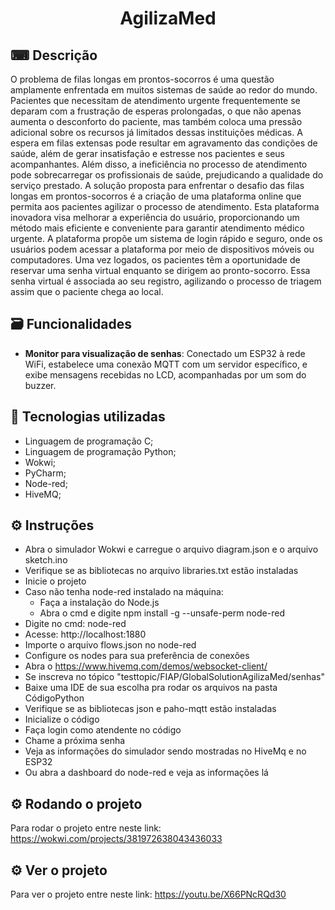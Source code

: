 <h1 align="center"> AgilizaMed </h1>


## ⌨ Descrição  

O problema de filas longas em prontos-socorros é uma questão amplamente enfrentada em muitos sistemas de saúde ao redor do mundo. Pacientes que necessitam de atendimento urgente frequentemente se deparam com a frustração de esperas prolongadas, o que não apenas aumenta o desconforto do paciente, mas também coloca uma pressão adicional sobre os recursos já limitados dessas instituições médicas.
A espera em filas extensas pode resultar em agravamento das condições de saúde, além de gerar insatisfação e estresse nos pacientes e seus acompanhantes. Além disso, a ineficiência no processo de atendimento pode sobrecarregar os profissionais de saúde, prejudicando a qualidade do serviço prestado.
A solução proposta para enfrentar o desafio das filas longas em prontos-socorros é a criação de uma plataforma online que permita aos pacientes agilizar o processo de atendimento. Esta plataforma inovadora visa melhorar a experiência do usuário, proporcionando um método mais eficiente e conveniente para garantir atendimento médico urgente.
A plataforma propõe um sistema de login rápido e seguro, onde os usuários podem acessar a plataforma por meio de dispositivos móveis ou computadores. Uma vez logados, os pacientes têm a oportunidade de reservar uma senha virtual enquanto se dirigem ao pronto-socorro. Essa senha virtual é associada ao seu registro, agilizando o processo de triagem assim que o paciente chega ao local.


## 🗃 Funcionalidades
* <b>Monitor para visualização de senhas</b>: Conectado um ESP32 à rede WiFi, estabelece uma conexão MQTT com um servidor específico, e exibe mensagens recebidas no LCD, acompanhadas por um som do buzzer.


 ## 🔗 Tecnologias utilizadas
 * Linguagem de programação C;
 * Linguagem de programação Python;
 * Wokwi;
 * PyCharm;
 * Node-red;
 * HiveMQ;

 ## ⚙ Instruções
 * Abra o simulador Wokwi e carregue o arquivo diagram.json e o arquivo sketch.ino
 * Verifique se as bibliotecas no arquivo libraries.txt estão instaladas
 * Inicie o projeto
 * Caso não tenha node-red instalado na máquina:
   * Faça a instalação do Node.js
   * Abra o cmd e digite npm install -g --unsafe-perm node-red
 *  Digite no cmd: node-red
 *  Acesse: http://localhost:1880
 *  Importe o arquivo flows.json no node-red
 *  Configure os nodes para sua preferência de conexões
 *  Abra o https://www.hivemq.com/demos/websocket-client/
 *  Se inscreva no tópico "testtopic/FIAP/GlobalSolutionAgilizaMed/senhas"
 *  Baixe uma IDE de sua escolha pra rodar os arquivos na pasta CódigoPython
 *  Verifique se as bibliotecas json e paho-mqtt estão instaladas
 *  Inicialize o código
 *  Faça login como atendente no código
 *  Chame a próxima senha
 *  Veja as informações do simulador sendo mostradas no HiveMq e no ESP32
 *  Ou abra a dashboard do node-red e veja as informações lá
  

 ## ⚙ Rodando o projeto
Para rodar o projeto entre neste link:
https://wokwi.com/projects/381972638043436033
 
 ## ⚙ Ver o projeto
 Para ver o projeto entre neste link:
https://youtu.be/X66PNcRQd30
